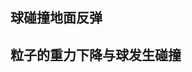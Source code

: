 ## 球碰撞地面反弹
<preview path="../demo/babylon/collisionBall.vue"></preview>

## 粒子的重力下降与球发生碰撞
<preview path="../demo/babylon/collisionParticle.vue"></preview>